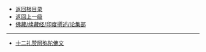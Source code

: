 * [返回根目录](/README.md)
* [返回上一级](佛藏/续藏经/印度撰述/README.md)
* [佛藏/续藏经/印度撰述/论集部](佛藏/续藏经/印度撰述/论集部/README.md)

---

* [十二礼赞阿弥陀佛文](佛藏/续藏经/印度撰述/论集部/十二礼赞阿弥陀佛文.md)


